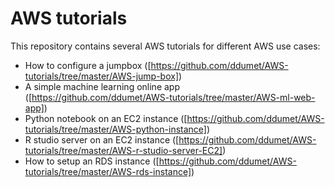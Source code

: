 # AWS tutorials
This repository contains several AWS tutorials for different AWS use cases:
* How to configure a jumpbox ([https://github.com/ddumet/AWS-tutorials/tree/master/AWS-jump-box])
* A simple machine learning online app ([https://github.com/ddumet/AWS-tutorials/tree/master/AWS-ml-web-app])
* Python notebook on an EC2 instance ([https://github.com/ddumet/AWS-tutorials/tree/master/AWS-python-instance])
* R studio server on an EC2 instance ([https://github.com/ddumet/AWS-tutorials/tree/master/AWS-r-studio-server-EC2])
* How to setup an RDS instance ([https://github.com/ddumet/AWS-tutorials/tree/master/AWS-rds-instance])